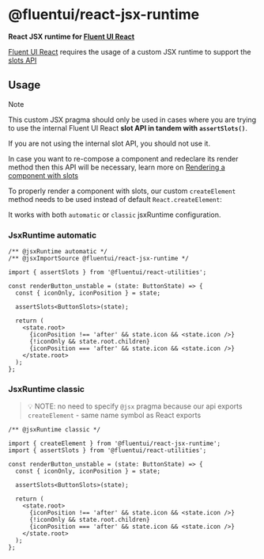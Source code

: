 # @fluentui/react-jsx-runtime

**React JSX runtime for [Fluent UI React](https://react.fluentui.dev/)**

[Fluent UI React](https://react.fluentui.dev/) requires the usage of a custom JSX runtime to support the [slots API](https://react.fluentui.dev/?path=/docs/concepts-developer-customizing-components-with-slots--docs)

## Usage

> [!NOTE]
> This custom JSX pragma should only be used in cases where you are trying to use the internal Fluent UI React **slot API in tandem with `assertSlots()`**.
>
> If you are not using the internal slot API, you should not use it.

In case you want to re-compose a component and redeclare its render method then this API will be necessary, learn more on [Rendering a component with slots](https://react.fluentui.dev/?path=/docs/concepts-developer-customizing-components-with-slots--docs#rendering-components-with-slots)

To properly render a component with slots, our custom `createElement` method needs to be used instead of default `React.createElement`:

It works with both `automatic` or `classic` jsxRuntime configuration.

### JsxRuntime automatic

```tsx
/** @jsxRuntime automatic */
/** @jsxImportSource @fluentui/react-jsx-runtime */

import { assertSlots } from '@fluentui/react-utilities';

const renderButton_unstable = (state: ButtonState) => {
  const { iconOnly, iconPosition } = state;

  assertSlots<ButtonSlots>(state);

  return (
    <state.root>
      {iconPosition !== 'after' && state.icon && <state.icon />}
      {!iconOnly && state.root.children}
      {iconPosition === 'after' && state.icon && <state.icon />}
    </state.root>
  );
};
```

### JsxRuntime classic

> 💡 NOTE: no need to specify `@jsx` pragma because our api exports `createElement` - same name symbol as React exports

```tsx
/** @jsxRuntime classic */

import { createElement } from '@fluentui/react-jsx-runtime';
import { assertSlots } from '@fluentui/react-utilities';

const renderButton_unstable = (state: ButtonState) => {
  const { iconOnly, iconPosition } = state;

  assertSlots<ButtonSlots>(state);

  return (
    <state.root>
      {iconPosition !== 'after' && state.icon && <state.icon />}
      {!iconOnly && state.root.children}
      {iconPosition === 'after' && state.icon && <state.icon />}
    </state.root>
  );
};
```
